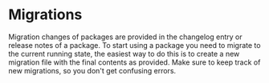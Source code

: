 # Migrations

Migration changes of packages are provided in the changelog entry or release
notes of a package. To start using a package you need to migrate to the current
running state, the easiest way to do this is to create a new migration file with
the final contents as provided. Make sure to keep track of new migrations, so
you don't get confusing errors.
